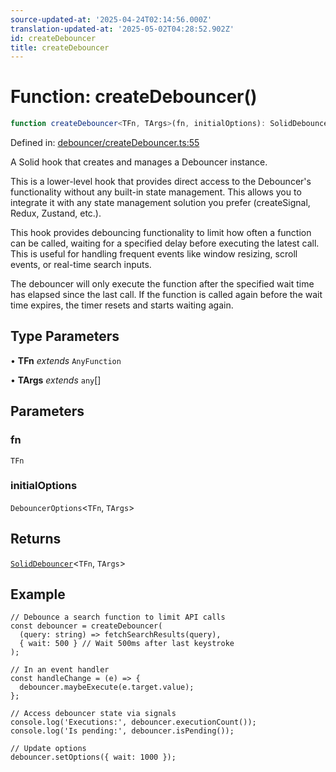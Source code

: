 ```yaml
---
source-updated-at: '2025-04-24T02:14:56.000Z'
translation-updated-at: '2025-05-02T04:28:52.902Z'
id: createDebouncer
title: createDebouncer
---
```


<!-- DO NOT EDIT: this page is autogenerated from the type comments -->

# Function: createDebouncer()

```ts
function createDebouncer<TFn, TArgs>(fn, initialOptions): SolidDebouncer<TFn, TArgs>
```

Defined in: [debouncer/createDebouncer.ts:55](https://github.com/TanStack/pacer/blob/main/packages/solid-pacer/src/debouncer/createDebouncer.ts#L55)

A Solid hook that creates and manages a Debouncer instance.

This is a lower-level hook that provides direct access to the Debouncer's functionality without
any built-in state management. This allows you to integrate it with any state management solution
you prefer (createSignal, Redux, Zustand, etc.).

This hook provides debouncing functionality to limit how often a function can be called,
waiting for a specified delay before executing the latest call. This is useful for handling
frequent events like window resizing, scroll events, or real-time search inputs.

The debouncer will only execute the function after the specified wait time has elapsed
since the last call. If the function is called again before the wait time expires, the
timer resets and starts waiting again.

## Type Parameters

• **TFn** *extends* `AnyFunction`

• **TArgs** *extends* `any`[]

## Parameters

### fn

`TFn`

### initialOptions

`DebouncerOptions`\<`TFn`, `TArgs`\>

## Returns

[`SolidDebouncer`](../interfaces/soliddebouncer.md)\<`TFn`, `TArgs`\>

## Example

```tsx
// Debounce a search function to limit API calls
const debouncer = createDebouncer(
  (query: string) => fetchSearchResults(query),
  { wait: 500 } // Wait 500ms after last keystroke
);

// In an event handler
const handleChange = (e) => {
  debouncer.maybeExecute(e.target.value);
};

// Access debouncer state via signals
console.log('Executions:', debouncer.executionCount());
console.log('Is pending:', debouncer.isPending());

// Update options
debouncer.setOptions({ wait: 1000 });
```

